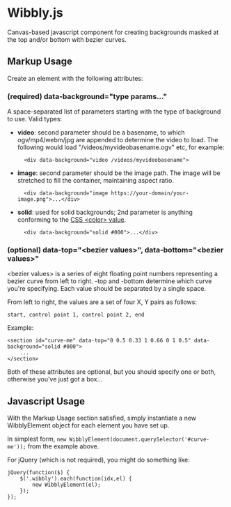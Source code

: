 # Wibbly.js

Canvas-based javascript component for creating backgrounds masked at the top and/or bottom with bezier curves.

## Markup Usage

Create an element with the following attributes:

### (required) data-background="type params..."

A space-separated list of parameters starting with the type of background to use. Valid types:

* **video**: second parameter should be a basename, to which ogv/mp4/webm/jpg are appended to determine the video to load. The following would load "/videos/myvideobasename.ogv" etc, for example:

        <div data-background="video /videos/myvideobasename">

* **image**: second parameter should be the image path. The image will be stretched to fill the container, maintaining aspect ratio.

        <div data-background="image https://your-domain/your-image.png">...</div>

* **solid**: used for solid backgrounds; 2nd parameter is anything conforming to the [CSS <color\> value](https://developer.mozilla.org/en-US/docs/Web/CSS/color_value).

        <div data-background="solid #000">...</div>

### (optional) data-top="<bezier values\>", data-bottom="<bezier values\>"

<bezier values\> is a series of eight floating point numbers representing a bezier curve from left to right. -top and -bottom determine which curve you're specifying. Each value should be separated by a single space.

From left to right, the values are a set of four X, Y pairs as follows:

	start, control point 1, control point 2, end

Example:

	<section id="curve-me" data-top="0 0.5 0.33 1 0.66 0 1 0.5" data-background="solid #000">
		...
	</section>

Both of these attributes are optional, but you should specify one or both, otherwise you've just got a box...

## Javascript Usage

With the Markup Usage section satisfied, simply instantiate a new WibblyElement object for each element you have set up.

In simplest form, `new WibblyElement(document.querySelector('#curve-me'));` from the example above.

For jQuery (which is not required), you might do something like:

	jQuery(function($) {
		$('.wibbly').each(function(idx,el) {
			new WibblyElement(el);
		});
	});